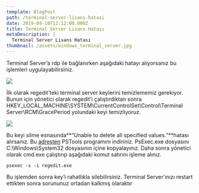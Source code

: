 ```yaml
---
template: BlogPost
path: /terminal-server-lisans-hatasi
date: 2019-04-10T12:12:00.000Z
title: Terminal Server Lisans Hatası
metaDescription: |
  Terminal Server Lisans Hatası
thumbnail: /assets/windows_terminal_server.jpg
---
```

Terminal Server’a rdp ile bağlanırken aşağıdaki hatayı alıyorsanız bu işlemleri uygulayabilirsiniz.

![](/assets/ts.png)



İlk olarak regedit’teki terminal server keylerini temizlememiz gerekiyor. Bunun için yönetici olarak regedit’i çalıştırdıktan sonra HKEY_LOCAL_MACHINE\SYSTEM\CurrentControlSet\Control\Terminal Server\RCM\GracePeriod yolundaki keyi temizliyoruz.

![](/assets/ts3.png)



Bu keyi silme esnasında**“Unable to delete all specified values.”**hatası alırsanız. Bu [adresten](http://technet.microsoft.com/en-us/sysinternals/bb896649) PSTools programını indiriniz. PsExec.exe dosyasını C:\Windows\System32 dosyasının içine kopyalayınız. Daha sonra yönetici olarak cmd.exe çalıştırıp aşağıdaki komut satırını işleme alınız.

```
psexec -s -i regedit.exe

```



Bu işlemden sonra key’i rahatlıkla silebilirsiniz. Terminal Server’ınızı restart ettikten sonra sorununuz ortadan kalkmış olaraktır

